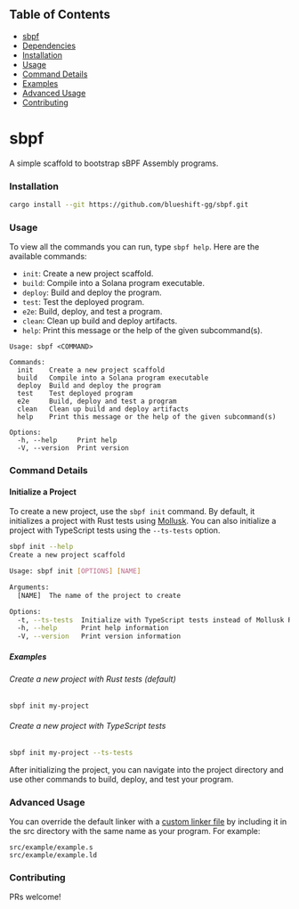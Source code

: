 ## Table of Contents

-   [sbpf](#sbpf)
-   [Dependencies](#dependencies)
-   [Installation](#installation)
-   [Usage](#usage)
-   [Command Details](#command-details)
-   [Examples](#examples)
-   [Advanced Usage](#advanced-usage)
-   [Contributing](#contributing)

# sbpf

A simple scaffold to bootstrap sBPF Assembly programs.

### Installation

```sh
cargo install --git https://github.com/blueshift-gg/sbpf.git
```

### Usage

To view all the commands you can run, type `sbpf help`. Here are the available commands:

-   `init`: Create a new project scaffold.
-   `build`: Compile into a Solana program executable.
-   `deploy`: Build and deploy the program.
-   `test`: Test the deployed program.
-   `e2e`: Build, deploy, and test a program.
-   `clean`: Clean up build and deploy artifacts.
-   `help`: Print this message or the help of the given subcommand(s).

```
Usage: sbpf <COMMAND>

Commands:
  init    Create a new project scaffold
  build   Compile into a Solana program executable
  deploy  Build and deploy the program
  test    Test deployed program
  e2e     Build, deploy and test a program
  clean   Clean up build and deploy artifacts
  help    Print this message or the help of the given subcommand(s)

Options:
  -h, --help     Print help
  -V, --version  Print version
```

### Command Details

#### Initialize a Project

To create a new project, use the `sbpf init` command. By default, it initializes a project with Rust tests using [Mollusk](https://github.com/buffalojoec/mollusk). You can also initialize a project with TypeScript tests using the `--ts-tests` option.

```sh
sbpf init --help
Create a new project scaffold

Usage: sbpf init [OPTIONS] [NAME]

Arguments:
  [NAME]  The name of the project to create

Options:
  -t, --ts-tests  Initialize with TypeScript tests instead of Mollusk Rust tests
  -h, --help      Print help information
  -V, --version   Print version information
```

##### Examples

###### Create a new project with Rust tests (default)

```sh
sbpf init my-project
```

###### Create a new project with TypeScript tests

```sh
sbpf init my-project --ts-tests
```

After initializing the project, you can navigate into the project directory and use other commands to build, deploy, and test your program.

### Advanced Usage

You can override the default linker with a [custom linker file](https://github.com/deanmlittle/sbpf-asm-noop/blob/master/src/noop/noop.ld) by including it in the src directory with the same name as your program. For example:

```
src/example/example.s
src/example/example.ld
```

### Contributing

PRs welcome!
